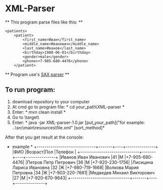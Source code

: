 # XML-Parser #

** This program parse files like this: **

    <patients>
        <patient>
            <first_name>Иван</first_name>
            <middle_name>Иванович</middle_name>
            <last_name>Иванов</last_name>
            <birthday>1980-06-01</birthday>
            <gender>male</gender>
            <phone>+7-905-680-4476</phone>
        </patient>

** Program use's [SAX parser](https://docs.oracle.com/javase/tutorial/jaxp/sax/parsing.html "Documentation") **

## To run program: ## 
1) download repository to your computer
2) At cmd go to program file: * cd your_path\XML-parser *
3) Enter: * mvn clean install *
4) Go to \target\
5) Enter: * java -jar XML-parser-1.0.jar [put_your_path]("for example: ..\src\main\resources\file.xml" [sort_method]*

After that you get result at the console:
* example *
  +------------------------------+-------+----+---------------+
  |ФИО                           |Возраст|Пол |Телефон        |
  +------------------------------+-------+----+---------------+
  |Иванов Иван Иванович          |41     |М   |+7-905-680-4476|
  |Петров Петр Петрович          |36     |М   |+7-920-230-1756|
  |Лисицина Лариса Ивановна      |32     |Ж   |+7-980-719-1668|
  |Волкова Мария Петровна        |34     |Ж   |+7-903-220-7681|
  |Медведев Михаил Викторович    |27     |М   |+7-920-670-9643|
  +------------------------------+-------+----+---------------+
